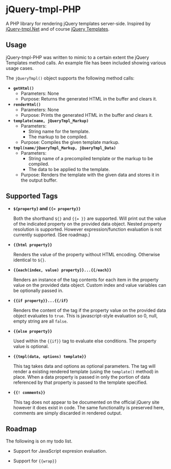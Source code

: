 jQuery-tmpl-PHP
===============

A PHP library for rendering jQuery templates server-side. Inspired by
[jQuery-tmpl.Net][1] and of course [jQuery Templates][2].

Usage
-----

jQuery-tmpl-PHP was written to mimic to a certain extent the jQuery Templates
method calls. An example file has been included showing various usage cases.

The `jQueryTmpl()` object supports the following method calls:

  * **`getHtml()`**
    * Parameters: None
    * Purpose: Returns the generated HTML in the buffer and clears it.
  * **`renderHtml()`**
    * Parameters: None
    * Purpose: Prints the generated HTML in the buffer and clears it.
  * **`template(name, jQueryTmpl_Markup)`**
    * Parameters:
      * String name for the template.
      * The markup to be compiled.
    * Purpose: Compiles the given template markup.
  * **`tmpl(name/jQueryTmpl_Markup, jQueryTmpl_Data)`**
    * Parameters:
      * String name of a precompiled template or the markup to be compiled.
      * The data to be applied to the template.
    * Purpose: Renders the template with the given data and stores it in the
      output buffer.

Supported Tags
--------------

* **`${property}` and `{{= property}}`**

  Both the shorthand `${}` and `{{= }}` are supported. Will print out the
  value of the indicated property on the provided data object. Nested property
  resolution is supported. However expression/function evaluation is not
  currently supported. (See roadmap.)

* **`{{html property}}`**

  Renders the value of the property without HTML encoding. Otherwise identical
  to `${}`.

* **`{{each(index, value) property}}...{{/each}}`**

  Renders an instance of the tag contents for each item in the property value
  on the provided data object. Custom index and value variables can be
  optionally passed in.

* **`{{if property}}...{{/if}`**

  Renders the content of the tag if the property value on the provided data
  object evaluates to `true`. This is javascript-style evaluation so 0, null,
  empty string are all `false`.

* **`{{else property}}`**

  Used within the `{{if}}` tag to evaluate else conditions. The property value
  is optional.

* **`{{tmpl(data, options) template}}`**

  This tag takes data and options as optional parameters. The tag will render a
  existing rendered template (using the `template()` method) in place. When a
  data property is passed in only the portion of data referenced by that
  property is passed to the template specified.

* **`{{! comments}}`**

  This tag does not appear to be documented on the official jQuery site
  however it does exist in code. The same functionality is preserved here,
  comments are simply discarded in rendered output.

Roadmap
-------

The following is on my todo list.

* Support for JavaScript expresion evaluation.
* Support for `{{wrap}}`

  [1]: http://github.com/awhatley/jquery-tmpl.net
  [2]: http://github.com/jquery/jquery-tmpl
